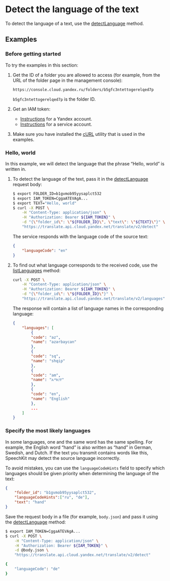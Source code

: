 # Detect the language of the text

To detect the language of a text, use the [detectLanguage](../api-ref/Translation/detectLanguage) method.

## Examples

### Before getting started

To try the examples in this section:

1. Get the ID of a folder you are allowed to access (for example, from the URL of the folder page in the management console):

    ```
    https://console.cloud.yandex.ru/folders/b5gfc3ntettogerelqed7p
    ```

    `b5gfc3ntettogerelqed7p` is the folder ID.
1. Get an IAM token:
    * [Instructions](../../iam/operations/iam-token/create.md) for a Yandex account.
    * [Instructions](../../iam/operations/iam-token/create-for-sa.md) for a service account.
1. Make sure you have installed the [cURL](https://curl.haxx.se) utility that is used in the examples.

### Hello, world

In this example, we will detect the language that the phrase <q>Hello, world</q> is written in.

1. To detect the language of the text, pass it in the [detectLanguage](../api-ref/Translation/detectLanguage) request body:

    ```bash
    $ export FOLDER_ID=b1gvmob95yysaplct532
    $ export IAM_TOKEN=CggaATEVAgA...
    $ export TEXT="Hello, world"
    $ curl -X POST \
        -H "Content-Type: application/json" \
        -H "Authorization: Bearer ${IAM_TOKEN}" \
        -d "{\"folder_id\": \"${FOLDER_ID}\", \"text\": \"${TEXT}\"}" \
        "https://translate.api.cloud.yandex.net/translate/v2/detect"
    ```

    The service responds with the language code of the source text:

    ```json
    {
        "languageCode": "en"
    }
    ```

1. To find out what language corresponds to the received code, use the [listLanguages](../api-ref/Translation/listLanguages) method:

    ```bash
    curl -X POST \
        -H "Content-Type: application/json" \
        -H "Authorization: Bearer ${IAM_TOKEN}" \
        -d "{\"folder_id\": \"${FOLDER_ID}\"}" \
        "https://translate.api.cloud.yandex.net/translate/v2/languages"
    ```

    The response will contain a list of language names in the corresponding language:

    ```json
    {
        "languages": [
            {
            "code": "az",
            "name": "azərbaycan"
            },
            {
            "code": "sq",
            "name": "shqip"
            },
            {
            "code": "am",
            "name": "አማርኛ"
            },
            {
            "code": "en",
            "name": "English"
            },
            ...
        ]
    }
    ```

### Specify the most likely languages

In some languages, one and the same word has the same spelling. For example, the English word <q>hand</q> is also written as <q>hand</q> in German, Swedish, and Dutch. If the text you transmit contains words like this, SpeechKit may detect the source language incorrectly.

To avoid mistakes, you can use the `languageCodeHints` field to specify which languages should be given priority when determining the language of the text:

```json
{
    "folder_id": "b1gvmob95yysaplct532",
    "languageCodeHints":["ru", "de"],
    "text": "hand"
}
```

Save the request body in a file (for example, `body.json`) and pass it using the [detectLanguage](../api-ref/Translation/detectLanguage) method:

```bash
$ export IAM_TOKEN=CggaATEVAgA...
$ curl -X POST \
    -H "Content-Type: application/json" \
    -H "Authorization: Bearer ${IAM_TOKEN}" \
    -d @body.json \
    "https://translate.api.cloud.yandex.net/translate/v2/detect"

{
    "languageCode": "de"
}
```

